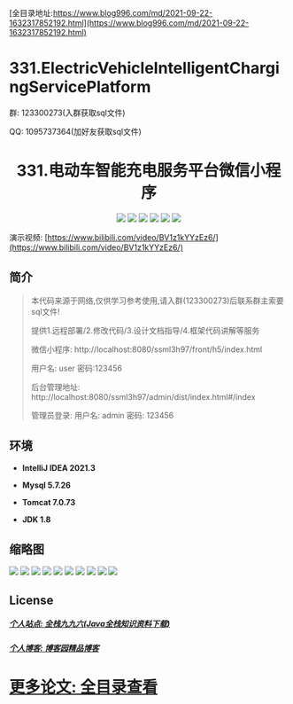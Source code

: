 [全目录地址:https://www.blog996.com/md/2021-09-22-1632317852192.html](https://www.blog996.com/md/2021-09-22-1632317852192.html)
# 331.ElectricVehicleIntelligentChargingServicePlatform

<p>群: 123300273(入群获取sql文件)</p>
<p>QQ: 1095737364(加好友获取sql文件)</p>

<p><h1 align="center">331.电动车智能充电服务平台微信小程序</h1></p>


<p align="center">
	<img src="https://img.shields.io/badge/jdk-1.8-orange.svg"/>
    <img src="https://img.shields.io/badge/spring-5.x-lightgrey.svg"/>
    <img src="https://img.shields.io/badge/springmvc-5.x-yellow.svg"/>
    <img src="https://img.shields.io/badge/mybatis-5.x-blue.svg"/>
    <img src="https://img.shields.io/badge/vue-3.x-blue.svg"/>
    <img src="https://img.shields.io/badge/微信小程序-3.x-yellow.svg"/>
</p>

演示视频: [https://www.bilibili.com/video/BV1z1kYYzEz6/](https://www.bilibili.com/video/BV1z1kYYzEz6/)

## 简介

> 本代码来源于网络,仅供学习参考使用,请入群(123300273)后联系群主索要sql文件!
>
> 提供1.远程部署/2.修改代码/3.设计文档指导/4.框架代码讲解等服务
>
> 微信小程序: http://localhost:8080/ssml3h97/front/h5/index.html
>
> 用户名: user  密码:123456
>
> 后台管理地址: http://localhost:8080/ssml3h97/admin/dist/index.html#/index
>
> 管理员登录: 用户名: admin 密码: 123456

## 环境

- <b>IntelliJ IDEA 2021.3</b>

- <b>Mysql 5.7.26</b>

- <b>Tomcat 7.0.73</b>

- <b>JDK 1.8</b>




## 缩略图
![](https://img2024.cnblogs.com/blog/588112/202412/588112-20241222091406626-71442241.png)
![](https://img2024.cnblogs.com/blog/588112/202412/588112-20241222091412430-2011749218.png)
![](https://img2024.cnblogs.com/blog/588112/202412/588112-20241222091417575-767314654.png)
![](https://img2024.cnblogs.com/blog/588112/202412/588112-20241222091422195-953297870.png)
![](https://img2024.cnblogs.com/blog/588112/202412/588112-20241222091426858-1132110761.png)
![](https://img2024.cnblogs.com/blog/588112/202412/588112-20241222091431194-1666353450.png)
![](https://img2024.cnblogs.com/blog/588112/202412/588112-20241222091436051-1584871797.png)
![](https://img2024.cnblogs.com/blog/588112/202412/588112-20241222091440008-1165981463.png)
![](https://img2024.cnblogs.com/blog/588112/202412/588112-20241222091444240-264329899.png)
![](https://img2024.cnblogs.com/blog/588112/202412/588112-20241222091448973-1951468688.png)




## License

##### [个人站点: 全栈九九六(Java全栈知识资料下载)](https://www.blog996.com/)
##### [个人博客: 博客园精品博客](https://www.cnblogs.com/yysbolg/)
# [更多论文: 全目录查看](https://www.blog996.com/md/2021-09-22-1632317852192.html)






